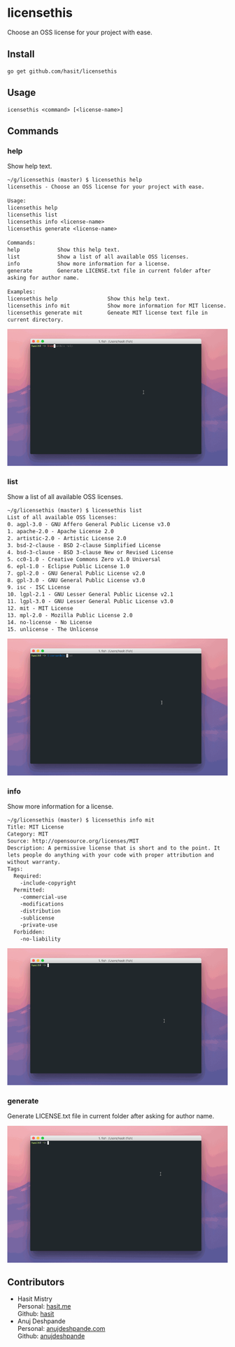# licensethis


Choose an OSS license for your project with ease.

## Install


```
go get github.com/hasit/licensethis
```

## Usage


```
icensethis <command> [<license-name>]
```

## Commands

### help

Show help text.

```
~/g/licensethis (master) $ licensethis help
licensethis - Choose an OSS license for your project with ease.

Usage:
licensethis help
licensethis list
licensethis info <license-name>
licensethis generate <license-name>

Commands:
help            Show this help text.
list            Show a list of all available OSS licenses.
info            Show more information for a license.
generate        Generate LICENSE.txt file in current folder after asking for author name.

Examples:
licensethis help                Show this help text.
licensethis info mit            Show more information for MIT license.
licensethis generate mit        Geneate MIT license text file in current directory.
```

![help](/gifs/help.gif)

### list

Show a list of all available OSS licenses.

```
~/g/licensethis (master) $ licensethis list
List of all available OSS licenses:
0. agpl-3.0 - GNU Affero General Public License v3.0
1. apache-2.0 - Apache License 2.0
2. artistic-2.0 - Artistic License 2.0
3. bsd-2-clause - BSD 2-clause Simplified License
4. bsd-3-clause - BSD 3-clause New or Revised License
5. cc0-1.0 - Creative Commons Zero v1.0 Universal
6. epl-1.0 - Eclipse Public License 1.0
7. gpl-2.0 - GNU General Public License v2.0
8. gpl-3.0 - GNU General Public License v3.0
9. isc - ISC License
10. lgpl-2.1 - GNU Lesser General Public License v2.1
11. lgpl-3.0 - GNU Lesser General Public License v3.0
12. mit - MIT License
13. mpl-2.0 - Mozilla Public License 2.0
14. no-license - No License
15. unlicense - The Unlicense
```

![list](/gifs/list.gif)

### info

Show more information for a license.

```
~/g/licensethis (master) $ licensethis info mit
Title: MIT License
Category: MIT
Source: http://opensource.org/licenses/MIT
Description: A permissive license that is short and to the point. It lets people do anything with your code with proper attribution and without warranty.
Tags: 
  Required: 
    -include-copyright
  Permitted: 
    -commercial-use
    -modifications
    -distribution
    -sublicense
    -private-use
  Forbidden: 
    -no-liability
```

![info](/gifs/info.gif)

### generate

Generate LICENSE.txt file in current folder after asking for author name.

![generate](/gifs/generate.gif)

## Contributors

-	Hasit Mistry <br /> Personal: [hasit.me](http://hasit.me/) <br /> Github: [hasit](https://github.com/hasit)
-	Anuj Deshpande <br /> Personal: [anujdeshpande.com](http://www.anujdeshpande.com/) <br /> Github: [anujdeshpande](https://github.com/anujdeshpande/)
